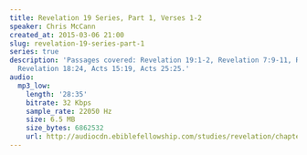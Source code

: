 ```yaml
---
title: Revelation 19 Series, Part 1, Verses 1-2
speaker: Chris McCann
created_at: 2015-03-06 21:00
slug: revelation-19-series-part-1
series: true
description: 'Passages covered: Revelation 19:1-2, Revelation 7:9-11, Revelation 6:9-11,
  Revelation 18:24, Acts 15:19, Acts 25:25.'
audio:
  mp3_low:
    length: '28:35'
    bitrate: 32 Kbps
    sample_rate: 22050 Hz
    size: 6.5 MB
    size_bytes: 6862532
    url: http://audiocdn.ebiblefellowship.com/studies/revelation/chapter-19/2015.03.06_McCann_-_Revelation_19_Series_Part_1.mp3
---
```

